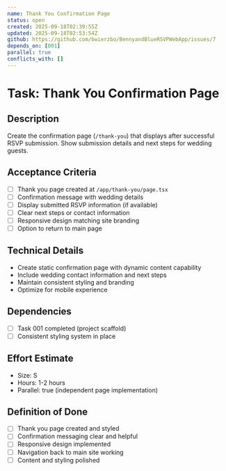 ```yaml
---
name: Thank You Confirmation Page
status: open
created: 2025-09-18T02:39:55Z
updated: 2025-09-18T02:53:54Z
github: https://github.com/bwierzbo/BennyandBlueRSVPWebApp/issues/7
depends_on: [001]
parallel: true
conflicts_with: []
---
```


# Task: Thank You Confirmation Page

## Description
Create the confirmation page (`/thank-you`) that displays after successful RSVP submission. Show submission details and next steps for wedding guests.

## Acceptance Criteria
- [ ] Thank you page created at `/app/thank-you/page.tsx`
- [ ] Confirmation message with wedding details
- [ ] Display submitted RSVP information (if available)
- [ ] Clear next steps or contact information
- [ ] Responsive design matching site branding
- [ ] Option to return to main page

## Technical Details
- Create static confirmation page with dynamic content capability
- Include wedding contact information and next steps
- Maintain consistent styling and branding
- Optimize for mobile experience

## Dependencies
- [ ] Task 001 completed (project scaffold)
- [ ] Consistent styling system in place

## Effort Estimate
- Size: S
- Hours: 1-2 hours
- Parallel: true (independent page implementation)

## Definition of Done
- [ ] Thank you page created and styled
- [ ] Confirmation messaging clear and helpful
- [ ] Responsive design implemented
- [ ] Navigation back to main site working
- [ ] Content and styling polished
